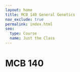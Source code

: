 ```yaml
---
layout: home
title: MCB 140 General Genetics
nav_exclude: true
permalink: index.html
seo:
  type: Course
  name: Just the Class
---
```


# MCB 140